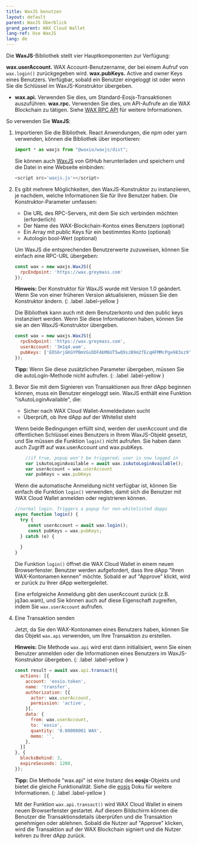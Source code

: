 ```yaml
---
title: WaxJS benutzen
layout: default
parent: WaxJS Überblick
grand_parent: WAX Cloud Wallet
lang-ref: Use WaxJS
lang: de
---
```


Die **WaxJS**-Bibliothek stellt vier Hauptkomponenten zur Verfügung:

**wax.userAccount.** WAX Account-Benutzername, der bei einem Aufruf von `wax.login()` zurückgegeben wird.
**wax.pubKeys.** Active and owner Keys eines Benutzers. Verfügbar, sobald ein Benutzer eingeloggt ist oder wenn Sie die Schlüssel im WaxJS-Konstruktor übergeben.
* **wax.api.** Verwenden Sie dies, um Standard-Eosjs-Transaktionen auszuführen.
**wax.rpc.** Verwenden Sie dies, um API-Aufrufe an die WAX Blockchain zu tätigen. Siehe [WAX RPC API](/de/api-reference/) für weitere Informationen.

So verwenden Sie **WaxJS**: 

1. Importieren Sie die Bibliothek. React Anwendungen, die npm oder yarn verwenden, können die Bibliothek über importieren:

    ```js
    import * as waxjs from "@waxio/waxjs/dist";
    ```

    Sie können auch [WaxJS](https://raw.githubusercontent.com/worldwide-asset-exchange/waxjs/develop/dist-web/waxjs.js) von GitHub herunterladen und speichern und die Datei in eine Webseite einbinden:

    ```js
    <script src='waxjs.js'></script>
    ```

2. Es gibt mehrere Möglichkeiten, den WaxJS-Konstruktor zu instanziieren, je nachdem, welche Informationen Sie für Ihre Benutzer haben. Die Konstruktor-Parameter umfassen:

    * Die URL des RPC-Servers, mit dem Sie sich verbinden möchten (erforderlich)
    * Der Name des WAX-Blockchain-Kontos eines Benutzers (optional)
    * Ein Array mit public Keys für ein bestimmtes Konto (optional)
    * Autologin bool-Wert (optional)

    Um WaxJS die entsprechenden Benutzerwerte zuzuweisen, können Sie einfach eine RPC-URL übergeben:

    ```js
    const wax = new waxjs.WaxJS({
      rpcEndpoint: 'https://wax.greymass.com'
    });
    ```

    **Hinweis:** Der Konstruktor für WaxJS wurde mit Version 1.0 geändert. Wenn Sie von einer früheren Version aktualisieren, müssen Sie den Konstruktor ändern.
    {: .label .label-yellow }

    Die Bibliothek kann auch mit dem Benutzerkonto und den public keys instanziiert werden. Wenn Sie diese Informationen haben, können Sie sie an den WaxJS-Konstruktor übergeben.

    ```js
    const wax = new waxjs.WaxJS({
      rpcEndpoint: 'https://wax.greymass.com',
      userAccount: '3m1q4.wam',
      pubKeys: ['EOS6rjGKGYPBmVGsDDFAbM6UT5wQ9szB9m2fEcqHFMMcPge983xz9','EOS7wTCoctybwrQWuE2tWYGwdLEGRXE9rrzALeBLUhWfbHXysFr9W']
    });
    ```
    
    **Tipp:** Wenn Sie diese zusätzlichen Parameter übergeben, müssen Sie die autoLogin-Methode nicht aufrufen.
    {: .label .label-yellow }




3. Bevor Sie mit dem Signieren von Transaktionen aus Ihrer dApp beginnen können, muss ein Benutzer eingeloggt sein. WaxJS enthält eine Funktion "isAutoLoginAvailable", die:

    * Sicher nach WAX Cloud Wallet-Anmeldedaten sucht
    * Überprüft, ob Ihre dApp auf der Whitelist steht

    Wenn beide Bedingungen erfüllt sind, werden der userAccount und die öffentlichen Schlüssel eines Benutzers in Ihrem WaxJS-Objekt gesetzt, und Sie müssen die Funktion `login()` nicht aufrufen. Sie haben dann auch Zugriff auf wax.userAccount und wax.pubKeys.

    ```js
        //if true, popup won't be triggered; user is now logged in
        var isAutoLoginAvailable = await wax.isAutoLoginAvailable();
        var userAccount = wax.userAccount
        var pubKeys = wax.pubKeys
    ```

    Wenn die automatische Anmeldung nicht verfügbar ist, können Sie einfach die Funktion `login()` verwenden, damit sich die Benutzer mit WAX Cloud Wallet anmelden oder registrieren können.

    ```js
    //normal login. Triggers a popup for non-whitelisted dapps
    async function login() {
      try {
         const userAccount = await wax.login();
         const pubKeys = wax.pubKeys;
      } catch (e) {
         
      }
    }
    ```

    Die Funktion `login()` öffnet die WAX Cloud Wallet in einem neuen Browserfenster. Benutzer werden aufgefordert, dass Ihre dApp "Ihren WAX-Kontonamen kennen" möchte. Sobald er auf "Approve" klickt, wird er zurück zu Ihrer dApp weitergeleitet. 

    Eine erfolgreiche Anmeldung gibt den userAccount zurück (z.B. jq3ao.wam), und Sie können auch auf diese Eigenschaft zugreifen, indem Sie `wax.userAccount` aufrufen.

4. Eine Transaktion senden

    Jetzt, da Sie den WAX-Kontonamen eines Benutzers haben, können Sie das Objekt `wax.api` verwenden, um Ihre Transaktion zu erstellen.

    **Hinweis:** Die Methode `wax.api` wird erst dann initialisiert, wenn Sie einen Benutzer anmelden oder die Informationen eines Benutzers im WaxJS-Konstruktor übergeben. 
    {: .label .label-yellow }
    

    ```js
    const result = await wax.api.transact({
      actions: [{
        account: 'eosio.token',
        name: 'transfer',
        authorization: [{
          actor: wax.userAccount,
          permission: 'active',
        }],
        data: {
          from: wax.userAccount,
          to: 'eosio',
          quantity: '0.00000001 WAX',
          memo: '',
        },
      }]
    }, {
      blocksBehind: 3,
      expireSeconds: 1200,
    });
    ```

    **Tipp:** Die Methode "wax.api" ist eine Instanz des **eosjs**-Objekts und bietet die gleiche Funktionalität. Siehe die [eosjs](https://eosio.github.io/eosjs/latest) Doku für weitere Informationen.
    {: .label .label-yellow }

    Mit der Funktion `wax.api.transact()` wird WAX Cloud Wallet in einem neuen Browserfenster gestartet. Auf diesem Bildschirm können die Benutzer die Transaktionsdetails überprüfen und die Transaktion genehmigen oder ablehnen. Sobald die Nutzer auf "Approve" klicken, wird die Transaktion auf der WAX Blockchain signiert und die Nutzer kehren zu Ihrer dApp zurück.









